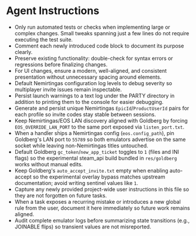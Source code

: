 # Agent Instructions

- Only run automated tests or checks when implementing large or complex changes. Small tweaks spanning just a few lines do not require executing the test suite.
- Comment each newly introduced code block to document its purpose clearly.
- Preserve existing functionality: double-check for syntax errors or regressions before finalizing changes.
- For UI changes, ensure a modern, well-aligned, and consistent presentation without unnecessary spacing around elements.
- Default Nemirtingas configuration log levels to debug severity so multiplayer invite issues remain inspectable.
- Persist launch warnings to a text log under the PARTY directory in addition to printing them to the console for easier debugging.
- Generate and persist unique Nemirtingas `EpicId`/`ProductUserId` pairs for each profile so invite codes stay stable between sessions.
- Keep Nemirtingas/EOS LAN discovery aligned with Goldberg by forcing `EOS_OVERRIDE_LAN_PORT` to the same port exposed via `listen_port.txt`.
- When a handler ships a Nemirtingas config (`eos.config_path`), pin Goldberg's LAN port to `55789` so both emulators advertise on the same socket while leaving non-Nemirtingas titles untouched.
- Default Goldberg `gc_token`/`new_app_ticket` toggles to `1` (files and INI flags) so the experimental steam_api build bundled in `res/goldberg` works without manual edits.
- Keep Goldberg's `auto_accept_invite.txt` empty when enabling auto-accept so the experimental overlay bypass matches upstream documentation; avoid writing sentinel values like `1`.
- Capture any newly provided project-wide user instructions in this file so they are not forgotten on future tasks.
- When a task exposes a recurring mistake or introduces a new global rule from the user, document it here immediately so future work remains aligned.
- Audit complete emulator logs before summarizing state transitions (e.g., JOINABLE flips) so transient values are not misreported.
